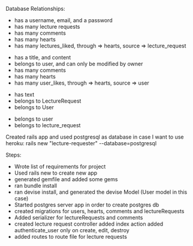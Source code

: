 Database Relationships:
<!-- User -->
- has a username, email, and a password
- has many lecture requests
- has many comments
- has many   hearts
- has many   lectures_liked, through => hearts, source => lecture_request


<!-- LectureRequest -->
- has a title, and content
- belongs to user, and can only be modified by owner
- has many comments
- has many hearts
- has many user_likes, through => hearts, source => user

<!-- hearts for likes, on click will get the current user's id? -->

<!-- Comment -->
- has text
- belongs to LectureRequest
- belongs to User

<!-- Heart -->
- belongs to user
- belongs to lecture_request

Created rails app and used postgresql as database in case I want to use heroku:
rails new "lecture-requester" --database=postgresql

Steps:

- Wrote list of requirements for project
- Used rails new to create new app
- generated gemfile and added some gems
- ran bundle install
- ran devise install, and generated the devise Model (User model in this case)
- Started postgres server app in order to create postgres db
- created migrations for users, hearts, comments and lectureRequests
- Added serializer for lectureRequests and comments
- created lecture request controller
  added index action
  added authenticate_user only on create, edit, destroy
- added routes to route file for lecture requests




